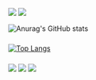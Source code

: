 <img src="https://img.shields.io/badge/C%23-239120?style=for-the-badge&logo=c-sharp&logoColor=white" /> <img src="https://img.shields.io/badge/JavaScript-F7DF1E?style=for-the-badge&logo=javascript&logoColor=black" />

![Anurag's GitHub stats](https://github-readme-stats.vercel.app/api?username=guih2127&show_icons=true&theme=radical)
###  
[![Top Langs](https://github-readme-stats.vercel.app/api/top-langs/?username=guih2127&layout=compact&theme=radical)](https://github.com/guih2127/github-readme-stats)
###

<a href="www.twitter.com/guih2127"><img src="https://img.shields.io/badge/Twitter-1DA1F2?style=for-the-badge&logo=twitter&logoColor=white" /></a>
<a href="www.linkedin.com/in/guilherme-reis-araujo-4a774014a"><img src="https://img.shields.io/badge/LinkedIn-0077B5?style=for-the-badge&logo=linkedin&logoColor=white" /></a>
<a href="www.instagram.com/guih2127"><img src="https://img.shields.io/badge/Instagram-E4405F?style=for-the-badge&logo=instagram&logoColor=white" /></a>
